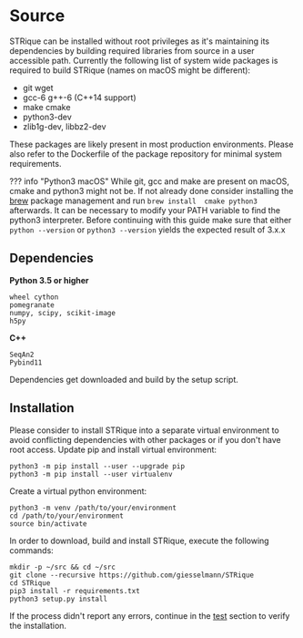 # Source

STRique can be installed without root privileges as it's maintaining its dependencies by building required libraries from source in a user accessible path. Currently the following list of system wide packages is required to build STRique (names on macOS might be different):

* git wget
* gcc-6 g++-6 (C++14 support)
* make cmake
* python3-dev
* zlib1g-dev, libbz2-dev

These packages are likely present in most production environments. Please also refer to the Dockerfile of the package repository for minimal system requirements.

??? info "Python3 macOS"
    While git, gcc and make are present on macOS, cmake and python3 might not be. If not already done consider  installing the [brew](https://wsvincent.com/install-python3-mac/) package management and run ```brew install  cmake python3``` afterwards. It can be necessary to modify your PATH variable to find the python3 interpreter.  Before continuing with this guide make sure that either ```python --version``` or ```python3 --version```   yields the expected result of 3.x.x

## Dependencies
**Python 3.5 or higher**

    wheel cython
    pomegranate
    numpy, scipy, scikit-image
    h5py

**C++**

    SeqAn2
    Pybind11

Dependencies get downloaded and build by the setup script.

## Installation

Please consider to install STRique into a separate virtual environment to avoid conflicting dependencies with other packages or if you don't have root access.
Update pip and install virtual environment:

```
python3 -m pip install --user --upgrade pip
python3 -m pip install --user virtualenv
```

Create a virtual python environment:

```
python3 -m venv /path/to/your/environment
cd /path/to/your/environment
source bin/activate
```

In order to download, build and install STRique, execute the following commands:

```
mkdir -p ~/src && cd ~/src
git clone --recursive https://github.com/giesselmann/STRique
cd STRique
pip3 install -r requirements.txt
python3 setup.py install
```

If the process didn't report any errors, continue in the [test](test.md) section to verify the installation.
